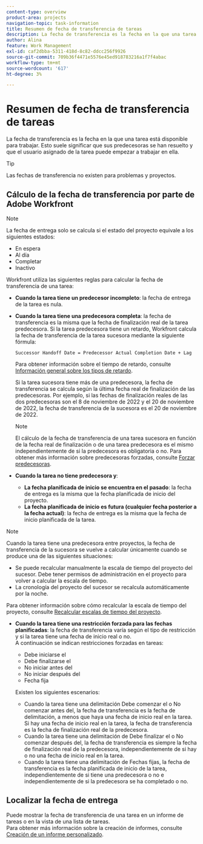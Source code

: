 ```yaml
---
content-type: overview
product-area: projects
navigation-topic: task-information
title: Resumen de fecha de transferencia de tareas
description: La fecha de transferencia es la fecha en la que una tarea está disponible para trabajar. Esto suele significar que sus predecesoras se han resuelto y que el usuario asignado de la tarea puede empezar a trabajar en ella.
author: Alina
feature: Work Management
exl-id: caf2dbba-5311-418d-8c82-ddcc256f9926
source-git-commit: 709b36f4471e5576e45ed918783216a1f7f4abac
workflow-type: tm+mt
source-wordcount: '617'
ht-degree: 3%

---
```


# Resumen de fecha de transferencia de tareas

La fecha de transferencia es la fecha en la que una tarea está disponible para trabajar. Esto suele significar que sus predecesoras se han resuelto y que el usuario asignado de la tarea puede empezar a trabajar en ella.

>[!TIP]
>
>Las fechas de transferencia no existen para problemas y proyectos.

## Cálculo de la fecha de transferencia por parte de Adobe Workfront

>[!NOTE]
>
>La fecha de entrega solo se calcula si el estado del proyecto equivale a los siguientes estados:
>
>* En espera
>* Al día
>* Completar
>* Inactivo
>

Workfront utiliza las siguientes reglas para calcular la fecha de transferencia de una tarea:

* **Cuando la tarea tiene un predecesor incompleto**: la fecha de entrega de la tarea es nula.
* **Cuando la tarea tiene una predecesora completa**: la fecha de transferencia es la misma que la fecha de finalización real de la tarea predecesora. Si la tarea predecesora tiene un retardo, Workfront calcula la fecha de transferencia de la tarea sucesora mediante la siguiente fórmula:

  `Successor Handoff Date = Predecessor Actual Completion Date + Lag`

  Para obtener información sobre el tiempo de retardo, consulte [Información general sobre los tipos de retardo](../use-prdcssrs/lag-types.md).

  Si la tarea sucesora tiene más de una predecesora, la fecha de transferencia se calcula según la última fecha real de finalización de las predecesoras. Por ejemplo, si las fechas de finalización reales de las dos predecesoras son el 8 de noviembre de 2022 y el 20 de noviembre de 2022, la fecha de transferencia de la sucesora es el 20 de noviembre de 2022.

  >[!NOTE]
  >
  >   El cálculo de la fecha de transferencia de una tarea sucesora en función de la fecha real de finalización o de una tarea predecesora es el mismo independientemente de si la predecesora es obligatoria o no. Para obtener más información sobre predecesoras forzadas, consulte [Forzar predecesoras](../use-prdcssrs/enforced-predecessors.md).


* **Cuando la tarea no tiene predecesora y**:

   * **La fecha planificada de inicio se encuentra en el pasado**: la fecha de entrega es la misma que la fecha planificada de inicio del proyecto.
   * **La fecha planificada de inicio es futura (cualquier fecha posterior a la fecha actual)**: la fecha de entrega es la misma que la fecha de inicio planificada de la tarea.

>[!NOTE]
>
>Cuando la tarea tiene una predecesora entre proyectos, la fecha de transferencia de la sucesora se vuelve a calcular únicamente cuando se produce una de las siguientes situaciones:
>
>* Se puede recalcular manualmente la escala de tiempo del proyecto del sucesor. Debe tener permisos de administración en el proyecto para volver a calcular la escala de tiempo.
>* La cronología del proyecto del sucesor se recalcula automáticamente por la noche.
>
>Para obtener información sobre cómo recalcular la escala de tiempo del proyecto, consulte [Recalcular escalas de tiempo del proyecto](../../../manage-work/projects/manage-projects/recalculate-project-timeline.md).

* **Cuando la tarea tiene una restricción forzada para las fechas planificadas**: la fecha de transferencia varía según el tipo de restricción y si la tarea tiene una fecha de inicio real o no.\
  A continuación se indican restricciones forzadas en tareas:

   * Debe iniciarse el
   * Debe finalizarse el
   * No iniciar antes del
   * No iniciar después del
   * Fecha fija

  Existen los siguientes escenarios:

   * Cuando la tarea tiene una delimitación Debe comenzar el o No comenzar antes del, la fecha de transferencia es la fecha de delimitación, a menos que haya una fecha de inicio real en la tarea. Si hay una fecha de inicio real en la tarea, la fecha de transferencia es la fecha de finalización real de la predecesora.
   * Cuando la tarea tiene una delimitación de Debe finalizar el o No comenzar después del, la fecha de transferencia es siempre la fecha de finalización real de la predecesora, independientemente de si hay o no una fecha de inicio real en la tarea.
   * Cuando la tarea tiene una delimitación de Fechas fijas, la fecha de transferencia es la fecha planificada de inicio de la tarea, independientemente de si tiene una predecesora o no e independientemente de si la predecesora se ha completado o no.

## Localizar la fecha de entrega

Puede mostrar la fecha de transferencia de una tarea en un informe de tareas o en la vista de una lista de tareas.\
Para obtener más información sobre la creación de informes, consulte [Creación de un informe personalizado](../../../reports-and-dashboards/reports/creating-and-managing-reports/create-custom-report.md).

